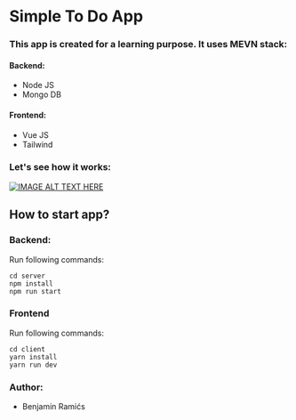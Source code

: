 # Simple To Do App

###  This app is created for a learning purpose. It uses MEVN stack:
#### Backend:
- Node JS
- Mongo DB
#### Frontend:
- Vue JS
- Tailwind


### Let's see how it works:

[![IMAGE ALT TEXT HERE](https://img.youtube.com/vi/JxBhC3BFRHY/0.jpg)](https://www.youtube.com/watch?v=v=JxBhC3BFRHY)

## How to start app? 

### Backend:
Run following commands:
```shell
cd server
npm install
npm run start
```
### Frontend

Run following commands:
```shell
cd client  
yarn install
yarn run dev
```

### Author:
- Benjamin Ramićs